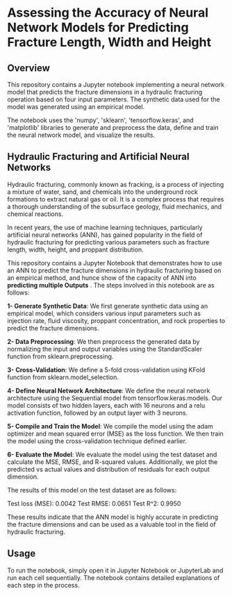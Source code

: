 # Assessing the Accuracy of Neural Network Models for Predicting Fracture Length, Width and Height

## Overview
This repository contains a Jupyter notebook implementing a neural network model that predicts the fracture dimensions in a hydraulic fracturing operation based on four input parameters. The synthetic data used for the model was generated using an empirical model.

The notebook uses the 'numpy', 'sklearn', 'tensorflow.keras', and 'matplotlib' libraries to generate and preprocess the data, define and train the neural network model, and visualize the results.

## Hydraulic Fracturing and Artificial Neural Networks
Hydraulic fracturing, commonly known as fracking, is a process of injecting a mixture of water, sand, and chemicals into the underground rock formations to extract natural gas or oil. It is a complex process that requires a thorough understanding of the subsurface geology, fluid mechanics, and chemical reactions.

In recent years, the use of machine learning techniques, particularly artificial neural networks (ANN), has gained popularity in the field of hydraulic fracturing for predicting various parameters such as fracture length, width, height, and proppant distribution.

This repository contains a Jupyter Notebook that demonstrates how to use an ANN to predict the fracture dimensions in hydraulic fracturing based on an empirical method, and hunce show of the capacity of ANN into **predicting multiple Outputs** . The steps involved in this notebook are as follows:

**1- Generate Synthetic Data**: We first generate synthetic data using an empirical model, which considers various input parameters such as injection rate, fluid viscosity, proppant concentration, and rock properties to predict the fracture dimensions.

**2- Data Preprocessing**: We then preprocess the generated data by normalizing the input and output variables using the StandardScaler function from sklearn.preprocessing.

**3- Cross-Validation**: We define a 5-fold cross-validation using KFold function from sklearn.model_selection.

**4- Define Neural Network Architecture**: We define the neural network architecture using the Sequential model from tensorflow.keras.models. Our model consists of two hidden layers, each with 16 neurons and a relu activation function, followed by an output layer with 3 neurons.

**5- Compile and Train the Model**: We compile the model using the adam optimizer and mean squared error (MSE) as the loss function. We then train the model using the cross-validation technique defined earlier.

**6- Evaluate the Model**: We evaluate the model using the test dataset and calculate the MSE, RMSE, and R-squared values. Additionally, we plot the predicted vs actual values and distribution of residuals for each output dimension.

The results of this model on the test dataset are as follows:

Test loss (MSE): 0.0042
Test RMSE: 0.0651
Test R^2: 0.9950

These results indicate that the ANN model is highly accurate in predicting the fracture dimensions and can be used as a valuable tool in the field of hydraulic fracturing.


## Usage
To run the notebook, simply open it in Jupyter Notebook or JupyterLab and run each cell sequentially. The notebook contains detailed explanations of each step in the process.

